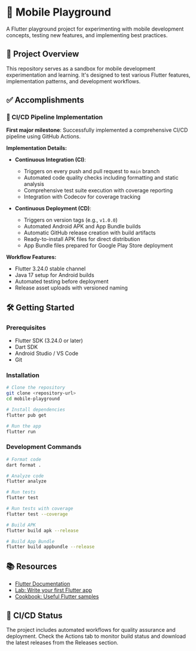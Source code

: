 # 📱 Mobile Playground

A Flutter playground project for experimenting with mobile development concepts, testing new features, and implementing best practices.

## 🎯 Project Overview

This repository serves as a sandbox for mobile development experimentation and learning. It's designed to test various Flutter features, implementation patterns, and development workflows.

## ✅ Accomplishments

### 🚀 CI/CD Pipeline Implementation

**First major milestone**: Successfully implemented a comprehensive CI/CD pipeline using GitHub Actions.

**Implementation Details:**

- **Continuous Integration (CI)**: 
  - Triggers on every push and pull request to `main` branch
  - Automated code quality checks including formatting and static analysis
  - Comprehensive test suite execution with coverage reporting
  - Integration with Codecov for coverage tracking

- **Continuous Deployment (CD)**:
  - Triggers on version tags (e.g., `v1.0.0`)
  - Automated Android APK and App Bundle builds
  - Automatic GitHub release creation with build artifacts
  - Ready-to-install APK files for direct distribution
  - App Bundle files prepared for Google Play Store deployment

**Workflow Features:**
- Flutter 3.24.0 stable channel
- Java 17 setup for Android builds
- Automated testing before deployment
- Release asset uploads with versioned naming

## 🛠 Getting Started

### Prerequisites
- Flutter SDK (3.24.0 or later)
- Dart SDK
- Android Studio / VS Code
- Git

### Installation
```bash
# Clone the repository
git clone <repository-url>
cd mobile-playground

# Install dependencies
flutter pub get

# Run the app
flutter run
```

### Development Commands
```bash
# Format code
dart format .

# Analyze code
flutter analyze

# Run tests
flutter test

# Run tests with coverage
flutter test --coverage

# Build APK
flutter build apk --release

# Build App Bundle
flutter build appbundle --release
```

## 📚 Resources

- [Flutter Documentation](https://docs.flutter.dev/)
- [Lab: Write your first Flutter app](https://docs.flutter.dev/get-started/codelab)
- [Cookbook: Useful Flutter samples](https://docs.flutter.dev/cookbook)

## 🔄 CI/CD Status

The project includes automated workflows for quality assurance and deployment. Check the Actions tab to monitor build status and download the latest releases from the Releases section.
